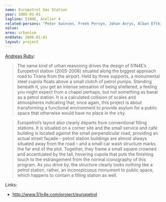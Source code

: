 ```yaml
---
name: Europetrol Gas Station
year: 2005-01-01
tagline: 51N4E, Atelier 4
related-persons: "Peter Swinnen, Freek Persyn, Johan Anrys, Alban Efthimi, Frident Kuqi"
value:
area: urbanism
enddate: 2006-01-01
layout: project
---
```

[Andreas Ruby](http://www.uncubemagazine.com/blog/10949343):
>The same kind of urban reasoning drives the design of 51N4E’s  Europetrol station (2005-2006) situated along the biggest approach road to Tirana from the airport. Held by three supports, a monumental steel cupola floats above a small clutch of petrol pumps. Standing beneath it, you get an intense sensation of being sheltered, a feeling you might expect from a chapel perhaps, but not something as banal as a petrol station. It is a calculated collision of scales and atmospheres indicating that, once again, this project is about transforming a functional environment to provide asylum for a public space that otherwise would have no place in the city.

>Europetrol’s layout also clearly departs from conventional filling stations. It is situated on a corner site and the small service and café building is located against the small perpendicular road, providing an actual street façade – petrol station buildings are almost always situated away from the road – and a small car wash structure marks the far end of the plot. Together, they frame a small square crowned and accentuated by the tall, hovering cupola that puts the finishing touch to the estrangement from the normal iconography of this program. As you drive by, the structure clearly looks nothing like a petrol station, rather, an inconspicuous monument to public space, which happens to contain a filling station as well.

Links:
* <http://www.51n4e.com/project/europetrol>
